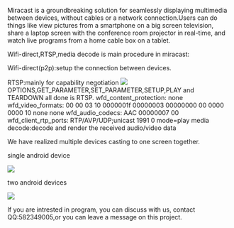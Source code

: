 Miracast is a groundbreaking solution for seamlessly displaying multimedia between devices, without cables or a network connection.Users can do things like view pictures from a smartphone on a big screen television, share a laptop screen with 
the conference room projector in real-time, and watch live programs from a home cable box on a tablet.

Wifi-direct,RTSP,media decode is main procedure in miracast:

Wifi-direct(p2p):setup the connection between devices.

RTSP:mainly for capability negotiation
![](https://github.com/wirelessdisplay/Miracast/blob/master/mira_rtsp.png)
OPTIONS,GET_PARAMETER,SET_PARAMETER,SETUP,PLAY and TEARDOWN all done is RTSP.
wfd_content_protection: none
wfd_video_formats: 00 00 03 10 0000001f 00000003 00000000 00 0000 0000 10 none none
wfd_audio_codecs: AAC 00000007 00
wfd_client_rtp_ports: RTP/AVP/UDP;unicast 1991 0 mode=play
media decode:decode and render the received audio/video data

We have realized multiple devices casting to one screen together.

single android device

![](https://github.com/wirelessdisplay/Miracast/blob/master/mira_one.gif)

two android devices

![](https://github.com/wirelessdisplay/Miracast/blob/master/mira_two.gif)



If you are intrested in program, you can discuss with us, contact QQ:582349005,or you can leave a message on this project.
